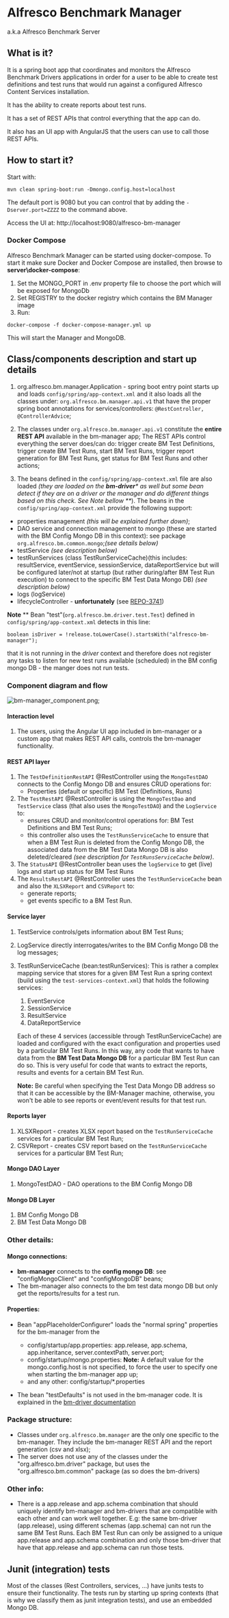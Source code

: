 # Alfresco Benchmark Manager 
a.k.a Alfresco Benchmark Server 

## What is it?
It is a spring boot app that coordinates and monitors the Alfresco Benchmark Drivers applications 
in order for a user to be able to create test definitions and test runs that would run against 
a configured Alfresco Content Services installation. 

It has the ability to create reports about test runs.

It has a set of REST APIs that control everything that the app can do.

It also has an UI app with AngularJS that the users can use to call those REST APIs. 

## How to start it?

Start with: 
```
mvn clean spring-boot:run -Dmongo.config.host=localhost
```
The default port is 9080 but you can control that by adding the ```-Dserver.port=ZZZZ``` to the command above.

Access the UI at: http://localhost:9080/alfresco-bm-manager

### Docker Compose

Alfresco Benchmark Manager can be started using docker-compose. To start it make sure Docker and Docker Compose are installed, then browse to **server\docker-compose**:
1. Set the MONGO_PORT in .env property file to choose the port which will be exposed for MongoDb
2. Set REGISTRY to the docker registry which contains the BM Manager image
3. Run:
```
docker-compose -f docker-compose-manager.yml up
```
This will start the Manager and MongoDB.

## Class/components description and start up details

1. org.alfresco.bm.manager.Application - spring boot entry point starts up and loads ```config/spring/app-context.xml```
and it also loads all the classes under: ```org.alfresco.bm.manager.api.v1``` that have the 
proper spring boot annotations for services/controllers: ```@RestController, @ControllerAdvice```; 

2. The classes under ```org.alfresco.bm.manager.api.v1``` constitute the **entire REST API** available in the bm-manager app; 
The REST APIs control everything the server does/can do: 
trigger create BM Test Definitions, 
trigger create BM Test Runs, 
start BM Test Runs, 
trigger report generation for BM Test Runs, 
get status for BM Test Runs 
and other actions;

3. The beans defined in the ```config/spring/app-context.xml``` file are also loaded 
_(they are loaded on the **bm-driver*** as well but some bean detect if they are on a driver or the manager and do different 
things based on this check. See Note bellow **_).
The beans in the ```config/spring/app-context.xml``` provide the following support: 
* properties management _(this will be explained further down)_;
* DAO service and connection management to mongo (these are started with the BM Config Mongo DB in this context):
 see package ```org.alfresco.bm.common.mongo```;_(see details below)_
* testService _(see description below)_
* testRunServices (class TestRunServiceCache)(this includes: resultService, eventService, sessionService, dataReportService but will be configured 
later/not at startup (but rather during/after BM Test Run execution) to connect to the specific BM Test Data Mongo DB) 
_(see description below)_ 
* logs (logService)
* lifecycleController - **unfortunately** (see [REPO-3741](https://issues.alfresco.com/jira/browse/REPO-3741))

**Note** ** Bean "test"(```org.alfresco.bm.driver.test.Test```) defined in ```config/spring/app-context.xml``` 
detects in this line:  
```
boolean isDriver = !release.toLowerCase().startsWith("alfresco-bm-manager");
```
that it is not running in the _driver_ context and therefore does not register any tasks to listen for new test runs available 
(scheduled) in the BM config mongo DB - the manger does not run tests.

### Component diagram and flow
 ![bm-manager_component.png;](./bm-manager_component.png)

#### Interaction level
1. The users, using the Angular UI app included in bm-manager or a custom app that makes REST API calls, controls the bm-manager 
functionality.

#### REST API layer
1. The ```TestDefinitionRestAPI``` @RestController using the ```MongoTestDAO``` connects to the Config Mongo DB and ensures 
CRUD operations for:
   * Properties (default or specific) BM Test (Definitions, Runs)
2. The ```TestRestAPI``` @RestController is using the ```MongoTestDao``` and ```TestService``` class (that also uses 
the ```MongoTestDAO```) and the ```LogService``` to: 
   * ensures CRUD and monitor/control operations for: BM Test Definitions and BM Test Runs; 
   * this controller also uses the ```TestRunsServiceCache``` to ensure that when a BM Test Run is deleted from the Config Mongo DB, 
   the associated data from the BM Test Data Mongo DB is also deleted/cleared _(see description for ```TestRunsServiceCache``` below)_. 
3. The ```StatusAPI``` @RestController bean uses the ```logService``` to get (live) logs and start up status for BM Test Runs
4. The ```ResultsRestAPI``` @RestController uses  the ```TestRunServiceCache``` bean and also the ```XLSXReport``` and ```CSVReport``` to:
   * generate reports;
   * get events specific to a BM Test Run.

#### Service layer
1. TestService controls/gets information about BM Test Runs;
2. LogService directly interrogates/writes to the BM Config Mongo DB the log messages; 
3. TestRunServiceCache (bean:testRunServices): This is rather a complex mapping service that stores for a given BM Test Run a spring context 
(build using the ```test-services-context.xml```) that holds the following services:
   1. EventService
   2. SessionService
   3. ResultService
   4. DataReportService

   Each of these 4 services (accessible through TestRunServiceCache) are loaded and configured with the exact configuration and properties used by a particular BM Test Runs. 
   In this way, any code that wants to have data from the **BM Test Data Mongo DB** for a particular BM Test Run can do so. 
   This is very useful for code that wants to extract the reports, results and events for a certain BM Test Run. 

    **Note:** Be careful when specifying the Test Data Mongo DB address so that it can be accessible by the BM-Manager machine, 
otherwise, you won't be able to see reports or event/event results for that test run.
   
#### Reports layer
1. XLSXReport - creates XLSX report based on the ```TestRunServiceCache``` services for a particular BM Test Run;
2. CSVReport - creates CSV report based on the ```TestRunServiceCache``` services for a particular BM Test Run;

#### Mongo DAO Layer
1. MongoTestDAO - DAO operations to the BM Config Mongo DB

#### Mongo DB Layer
1. BM Config Mongo DB
2. BM Test Data Mongo DB


### Other details:
#### Mongo connections:
* **bm-manager** connects to the **config mongo DB**: see "configMongoClient" and "configMongoDB" beans;
* The bm-manager also connects to the bm test data mongo DB but only get the reports/results for a test run. 

#### Properties:
* Bean "appPlaceholderConfigurer" loads the "normal spring" properties for the bm-manager from the 
  * config/startup/app.properties: app.release, app.schema, app.inheritance, server.contextPath, server.port;
  * config/startup/mongo.properties: **Note:** A default value for the mongo.config.host is not specified, 
to force the user to specify one when starting the bm-manager app up;
  * and any other: config/startup/*.properties 
  
* The bean "testDefaults" is not used in the bm-manager code. It is explained in the 
[bm-driver documentation](../bm-driver/README.md)

### Package structure:
* Classes under ```org.alfresco.bm.manager``` are the only one specific to the bm-manager. They include the bm-manager REST API and the report generation (csv and xlsx);
* The server does not use any of the classes under the "org.alfresco.bm.driver" package, but uses the "org.alfresco.bm.common" package (as so does the bm-drivers)

### Other info:
* There is a app.release and app.schema combination that should uniquely identify bm-manager and bm-drivers that are compatible 
with each other and can work well together. E.g: the same bm-driver (app.release), using different schemas (app.schema) can not run 
the same BM Test Runs. Each BM Test Run can only be assigned to a unique app.release  and app.schema combination and only those 
bm-driver that have that app.release and app.schema can run those tests. 

## Junit (integration) tests

Most of the classes (Rest Controllers, services, ...) have junits tests to ensure their functionality. 
The tests run by starting up spring contexts (that is why we classify them as junit integration tests), and use an embedded Mongo DB.